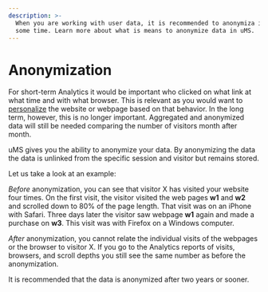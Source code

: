 ```yaml
---
description: >-
  When you are working with user data, it is recommended to anonymiza it after
  some time. Learn more about what is means to anonymize data in uMS.
---
```


# Anonymization

For short-term Analytics it would be important who clicked on what link at what time and with what browser. This is relevant as you would want to [personalize](../../../personalization/) the website or webpage based on that behavior. In the long term, however, this is no longer important. Aggregated and anonymized data will still be needed comparing the number of visitors month after month.

uMS gives you the ability to anonymize your data. By anonymizing the data the data is unlinked from the specific session and visitor but remains stored.

Let us take a look at an example:

_Before_ anonymization, you can see that visitor X has visited your website four times. On the first visit, the visitor visited the web pages **w1** and **w2** and scrolled down to 80% of the page length. That visit was on an iPhone with Safari. Three days later the visitor saw webpage **w1** again and made a purchase on **w3**. This visit was with Firefox on a Windows computer.

_After_ anonymization, you cannot relate the individual visits of the webpages or the browser to visitor X. If you go to the Analytics reports of visits, browsers, and scroll depths you still see the same number as before the anonymization.

It is recommended that the data is anonymized after two years or sooner.
